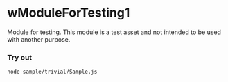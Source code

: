 # wModuleForTesting1

Module for testing. This module is a test asset and not intended to be used with another purpose.

### Try out
```
node sample/trivial/Sample.js
```
